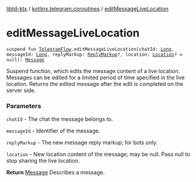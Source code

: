 [libtd-ktx](../index.md) / [kotlinx.telegram.coroutines](index.md) / [editMessageLiveLocation](./edit-message-live-location.md)

# editMessageLiveLocation

`suspend fun `[`TelegramFlow`](../kotlinx.telegram.core/-telegram-flow/index.md)`.editMessageLiveLocation(chatId: `[`Long`](https://kotlinlang.org/api/latest/jvm/stdlib/kotlin/-long/index.html)`, messageId: `[`Long`](https://kotlinlang.org/api/latest/jvm/stdlib/kotlin/-long/index.html)`, replyMarkup: `[`ReplyMarkup`](https://tdlibx.github.io/td/docs/org/drinkless/td/libcore/telegram/TdApi/ReplyMarkup.html)`?, location: `[`Location`](https://tdlibx.github.io/td/docs/org/drinkless/td/libcore/telegram/TdApi/Location.html)`? = null): `[`Message`](https://tdlibx.github.io/td/docs/org/drinkless/td/libcore/telegram/TdApi/Message.html)

Suspend function, which edits the message content of a live location. Messages can be edited for
a limited period of time specified in the live location. Returns the edited message after the edit
is completed on the server side.

### Parameters

`chatId` - The chat the message belongs to.

`messageId` - Identifier of the message.

`replyMarkup` - The new message reply markup; for bots only.

`location` - New location content of the message; may be null. Pass null to stop sharing the
live location.

**Return**
[Message](https://tdlibx.github.io/td/docs/org/drinkless/td/libcore/telegram/TdApi/Message.html) Describes a message.

